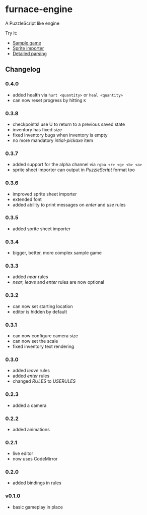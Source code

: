 furnace-engine
==============

A PuzzleScript like engine

Try it:

* [Sample game](http://madflame991.github.io/furnace-engine/src/)
* [Sprite importer](http://madflame991.github.io/furnace-engine/src/conv.html)
* [Detailed parsing](http://madflame991.github.io/furnace-engine/src/parser.html)

Changelog
---------

### 0.4.0
 + added health via `hurt <quantity>` or `heal <quantity>`
 + can now reset progress by hitting `K`

### 0.3.8
 + checkpoints! use U to return to a previous saved state
 + inventory has fixed size
 + fixed inventory bugs when inventory is empty
 + no more mandatory *intial-pickaxe* item

### 0.3.7
 + added support for the alpha channel via `rgba <r> <g> <b> <a>`
 + sprite sheet importer can output in *PuzzleScript* format too

### 0.3.6
 + improved sprite sheet importer
 + extended font
 + added ability to print messages on *enter* and *use* rules

### 0.3.5
 + added sprite sheet importer

### 0.3.4
 + bigger, better, more complex sample game

### 0.3.3
 + added *near* rules
 + *near*, *leave* and *enter* rules are now optional

### 0.3.2
 + can now set starting location
 + editor is hidden by default

### 0.3.1
 + can now configure camera size
 + can now set the scale
 + fixed inventory text rendering

### 0.3.0
 + added *leave* rules
 + added *enter* rules
 + changed *RULES* to *USERULES*

### 0.2.3
 + added a camera

### 0.2.2
 + added animations

### 0.2.1
 + live editor
 + now uses CodeMirror

### 0.2.0
 + added bindings in rules

### v0.1.0
 + basic gameplay in place